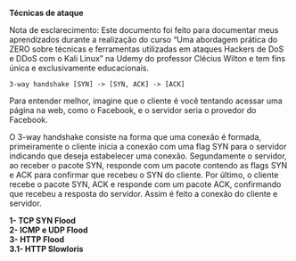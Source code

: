 **Técnicas de ataque**

Nota de esclarecimento: Este documento foi feito para documentar meus aprendizados durante a realização do curso “Uma abordagem prática do ZERO sobre técnicas e ferramentas utilizadas em ataques Hackers de DoS e DDoS com o Kali Linux” na Udemy do professor Clécius Wilton e tem fins única e exclusivamente educacionais.

`3-way handshake [SYN] -> [SYN, ACK] -> [ACK]`

Para entender melhor, imagine que o cliente é você tentando acessar uma página na web, como o Facebook, e o servidor seria o provedor do Facebook.

O 3-way handshake consiste na forma que uma conexão é formada, primeiramente o cliente inicia a conexão com uma flag SYN para o servidor indicando que deseja estabelecer uma conexão. Segundamente o servidor, ao receber o pacote SYN, responde com um pacote contendo as flags SYN e ACK para confirmar que recebeu o SYN do cliente. Por último, o cliente recebe o pacote SYN, ACK e responde com um pacote ACK, confirmando que recebeu a resposta do servidor. Assim é feito a conexão do cliente e servidor.

**1- TCP SYN Flood**<br>
**2- ICMP e UDP Flood**<br>
**3- HTTP Flood**<br>
**3.1- HTTP Slowloris**<br>
